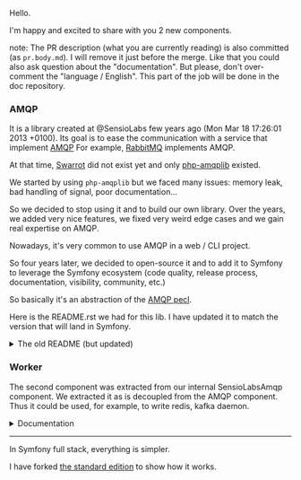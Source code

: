 Hello.

I'm happy and excited to share with you 2 new components.

note: The PR description (what you are currently reading) is also committed (as
`pr.body.md`). I will remove it just before the merge. Like that you could also
ask question about the "documentation". But please, don't over-comment the
"language / English". This part of the job will be done in the doc repository.

### AMQP

It is a library created at @SensioLabs few years ago (Mon Mar 18 17:26:01 2013 +0100).
Its goal is to ease the communication with a service that implement [AMQP](https://fr.wikipedia.org/wiki/Advanced_Message_Queuing_Protocol)
For example, [RabbitMQ](http://www.rabbitmq.com/) implements AMQP.

At that time, [Swarrot](https://github.com/swarrot/swarrot) did not exist yet
and only [php-amqplib](https://github.com/php-amqplib/php-amqplib) existed.

We started by using ``php-amqplib`` but we faced many issues: memory leak, bad
handling of signal, poor documentation...

So we decided to stop using it and to build our own library. Over the years, we
added very nice features, we fixed very weird edge cases and we gain real
expertise on AMQP.

Nowadays, it's very common to use AMQP in a web / CLI project.

So four years later, we decided to open-source it and to add it to Symfony to
leverage the Symfony ecosystem (code quality, release process, documentation,
visibility, community, etc.)

So basically it's an abstraction of the [AMQP pecl](https://github.com/pdezwart/php-amqp/).

Here is the README.rst we had for this lib. I have updated it to match the
version that will land in Symfony.

<details>
<summary>The old README (but updated)</summary>

Symfony AMQP
============

Fed up of writing the same boiler-plate code over and over again whenever you
need to use your favorite AMQP broker? Have you a hard time remembering how to
publish a message or how to wire exchanges and queues? I had the exact same
feeling. There are many AMQP libraries providing a very good low-level access to
the AMQP protocol, but what about providing a simple API for abstracting the
most common use cases? This library gives you an opinionated way of using any
AMQP brokers and it also provides a nice and consistent API for low-level
interaction with any AMQP brokers.

Dependencies
------------

This library depends on the ``amqp`` PECL extensions (version 1.4.0-beta2 or
later)::

    sudo apt-get install php-amqp

Using the Conventions
---------------------

The simplest usage of an AMQP broker is sending a message that is consumed by
another script::

    use Symfony\Component\Amqp\Broker;

    // connects to a local AMQP broker by default
    $broker = new Broker();

    // publish a message on the 'log' queue
    $broker->publish('log', 'some message');

    // in another script (non-blocking)
    // $message is false if no messages are in the queue
    $message = $broker->get('log');

    // blocking (waits for a message to be available in the queue)
    $message = $broker->consume('log');

The example above is based on some "conventions" and as such makes the
following assumptions:

* A default exchange is used to publish the message (named
  ``symfony.default``);

* The routing is done via the routing key (``log`` in this example);

* Queues and exchanges are created implicitly when first accessed;

* The connection to the broker is done lazily whenever a message must be sent
  or received.

Retrying a Message
------------------

Retrying processing a message when an error occurs is as easy as defining a
retry strategy on a queue::

    use Symfony\Component\Amqp\RetryStrategy\ConstantRetryStrategy;

    // configure the queue explicitly
    $broker->createQueue('log', array(
        // retry every 5 seconds
        'retry_strategy' => new ConstantRetryStrategy(5),
    ));

Whenever you ``$broker->retry()`` a message, it is going to be automatically re-
enqueued after a ``5`` seconds wait for a retry.

You can also drop the message after a limited number of retries (``2`` in the
following example)::

    $broker->createQueue('log', array(
        // retry 2 times
        'retry_strategy' => new ConstantRetryStrategy(5, 2),
    ));

Instead of trying every ``n`` seconds, you can also use a retry mechanism based
on a truncated exponential backoff algorithm::

    use Symfony\Component\Amqp\RetryStrategy\ExponentialRetryStrategy;

    $broker->createQueue('log', array(
        // retry 5 times
        'retry_strategy' => new ExponentialRetryStrategy(5),
    ));

The message will be re-enqueued after 1 second the first time you call
``retry()``, ``2^1`` seconds the second time, ``2^2`` seconds the third time,
and ``2^n`` seconds the nth time. If you want to wait more than 1 second the
first time, you can pass an offset::

    $broker->createQueue('log', array(
        // starts at 2^3
        'retry_strategy' => new ExponentialRetryStrategy(5, 3),
    ));

.. note::

    The retry strategies are implemented by using the dead-lettering feature of
    AMQP. Behind the scene, a special exchange is bound to queues configured
    based on the retry strategy you set.

.. note::

    Don't forget to ``ack`` or ``nack`` your message if you retry it. And
    obviously you should not use the AMQP_Requeue flag.

Configuring a Broker
--------------------

By default, a broker tries to connect to a local AMQP broker with the default
port, username, and password. If you have a different setting, pass a URI to
the ``Broker`` constructor::

    $broker = new Broker('amqp://user:pass@10.1.2.3:345/some-vhost');

Configuring an Exchange
-----------------------

The default exchange used by the library is of type ``direct``. You can also
create your own exchange::

    // define a new fanout exchange
    $broker->createExchange('sensiolabs.fanout', array('type' => \AMQP_EX_TYPE_FANOUT));

You can then binding a queue to this named exchange easily::

    $broker->createQueue('logs', array('exchange' => 'sensiolabs.fanout', 'routing_keys' => null));
    $broker->createQueue('logs.again', array('exchange' => 'sensiolabs.fanout', 'routing_keys' => null));

The second argument of ``createExchange()`` takes an array of arguments passed
to the exchange. The following keys are used to further configure the exchange:

* ``flags``: sets the exchange flags;

* ``type``: sets the type of the queue (see ``\AMQP_EX_TYPE_*`` constants).

.. note::

    Note that ``createExchange()`` automatically declares the exchange.

Configuring a Queue
-------------------

As demonstrated in some examples, you can create your own queue. As for the
exchange, the second argument of the ``createQueue()`` method is a list of
queue arguments; the following keys are used to further configure the queue:

* ``exchange``: The exchange name to bind the queue to (the default exchange is
  used if not set);

* ``flags``: Sets the exchange flags;

* ``bind_arguments``: An array of arguments to pass when binding the queue with
  an exchange;

* ``retry_strategy``: The retry strategy to use (an instance of
  :class:``Symfony\\Amqp\\RetryStrategy\\RetryStrategyInterface``).

.. note::

    Note that ``createQueue()`` automatically declares and binds the queue.

Implementation details
----------------------

The retry strategy
..................

The retry strategy is implemented with two custom and private exchanges:
``symfony.dead_letter`` and ``symfony.retry``.

Calling ``Broker::retry`` will publish the same message in the
``symfony.dead_letter`` exchange.

This exchange will route the message to a queue named like
``%exchange%.%time%.wait``, for example ``sensiolabs.default.000005.wait``. This
queue has a TTL of 5 seconds. It means that if nothing consumes this message, it
will be dropped after 5 seconds. But this queue has also a Dead Letter (DL). It
means that instead of dropping the message, the AMQP server will re-publish
automatically the message to the Exchange configured as DL.

After 5 seconds the message will be re-published to ``symfony.retry`` Exchange.
This exchange is bound with every single queue. Finally, the message will land
in the original queue.

</details>

### Worker

The second component was extracted from our internal SensioLabsAmqp component.
We extracted it as is decoupled from the AMQP component. Thus it could be used,
for example, to write redis, kafka daemon.

<details>
<summary>Documentation</summary>

Symfony Worker
==============

The worker component help you to write simple but flexible daemon.

Introduction
------------

First you need something that ``fetch`` some messages. If the message are sent
to AMQP, you should use the ``AmqpMessageFetcher``::

    use Symfony\Component\Amqp\Broker;
    use Symfony\Component\Worker\MessageFetcher\AmqpMessageFetcher;

    $broker = new Broker();
    $fetcher = new AmqpMessageFetcher($broker, 'queue_name');

Then you need a Consumer that will ``consumer`` each AMQP message::

    namespace AppBundle\Consumer;

    use Symfony\Component\Amqp\Broker;
    use Symfony\Component\Worker\Consumer\ConsumerInterface;
    use Symfony\Component\Worker\MessageCollection;

    class DumpConsumer implements ConsumerInterface
    {
        private $broker;

        public function __construct(Broker $broker)
        {
            $this->broker = $broker;
        }

        public function consume(MessageCollection $messageCollection)
        {
            foreach ($messageCollection as $message) {
                dump($message);

                $this->broker->ack($message);
            }
        }
    }

Finally plug everything together::

    use AppBundle\Consumer\DumpConsumer;
    use Symfony\Component\Amqp\Broker;
    use Symfony\Component\Worker\Loop\Loop;
    use Symfony\Component\Worker\MessageFetcher\AmqpMessageFetcher;

    $broker = new Broker();
    $fetcher = new AmqpMessageFetcher($broker, 'queue_name');
    $consumer = new DumpConsumer($broker);

    $loop = new Loop(new DirectRouter($fetcher, $consumer));

    $loop->run();

Message Fetcher
---------------

* ``AmqpMessageFetcher``: Proxy to interact with an AMQP server
* ``BufferedMessageFetcher``: Wrapper to buffer some message. Useful if you want to call an API in a "bulk" way.
* ``InMemoryMessageFetcher``: Useful in test env

Router
------

The router has the responsibility to fetch a message, then to dispatch it to a
consumer.

* ``DirectRouter``: Use a ``MessageFetcherInterface`` and a ``ConsumerInterface``. Each message fetched is passed to the consumer.
* ``RoundRobinRouter``: Wrapper to be able to fetch message from various sources.

</details>

---

In Symfony full stack, everything is simpler.

I have forked [the standard edition](https://github.com/lyrixx/symfony-standard/tree/amqp)
to show how it works.
